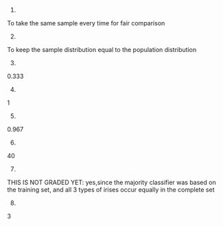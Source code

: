 1)
To take the same sample every time for fair comparison

2)
To keep the sample distribution equal to the population distribution

3)
0.333

4)
1

5)
0.967

6)
40

7)
THIS IS NOT GRADED YET:
yes,since the majority classifier was based on the training set, and all 3 types of irises occur equally in the complete set

8)
3
